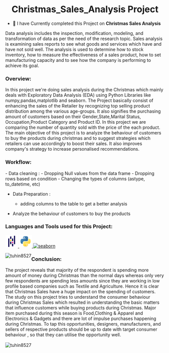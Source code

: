 <h1 align="center">Christmas_Sales_Analysis Project</h1>


- 🔭 I have Currently completed this Project on **Christmas Sales Analysis**

<p align="left">
</p>
Data analysis includes the inspection, modification, modeling, and transformation of data as per the need of the research topic. Sales analysis is examining sales reports to see what goods and services which have and have not sold well. The analysis is used to determine how to stock inventory, how to measure the effectiveness of a sales product, how to set manufacturing capacity and to see how the company is performing to achieve its goal.

<h3 align="left">Overview:</h3>
In this project we're doing sales analysis during the Christmas which mainly deals with Exploratory Data Analysis (EDA) using Python Libraries like numpy,pandas,matplotlib and seaborn. The Project basically consist of enhancing the sales of the Retailer by recognizing top selling product distribution among the various age-groups. It also signifies the purchasing amount of customers based on their Gender,State,Marital Status, Occupation,Product Category and Product ID. In this project we are comparing the number of quantity sold with the price of the each product. The main objective of this project is to analyze the behaviour of customers to buy the products during christmas and to suggest strategies which retailers can use accordingly to boost their sales. It also improves company's strategy to increase personalised recommendations.

<h3 align="left">Workflow:</h3>
- Data cleaning :
  - Dropping Null values from the data frame
  - Dropping rows based on condition 
  - Changing the types of columns (astype, to_datetime, etc)

- Data Preparation :
  - adding columns to the table to get a better analysis

- Analyze the behaviour of customers to buy the products 

<h3 align="left">Languages and Tools used for this Project:</h3>
<p align="left"> <a href="https://pandas.pydata.org/" target="_blank" rel="noreferrer"> <img src="https://raw.githubusercontent.com/devicons/devicon/2ae2a900d2f041da66e950e4d48052658d850630/icons/pandas/pandas-original.svg" alt="pandas" width="40" height="40"/> </a> <a href="https://www.python.org" target="_blank" rel="noreferrer"> <img src="https://raw.githubusercontent.com/devicons/devicon/master/icons/python/python-original.svg" alt="python" width="40" height="40"/> </a> <a href="https://seaborn.pydata.org/" target="_blank" rel="noreferrer"> <img src="https://seaborn.pydata.org/_images/logo-mark-lightbg.svg" alt="seaborn" width="40" height="40"/> </a> </p>

<p><img align="left" src="https://github-readme-stats.vercel.app/api/top-langs?username=tuhin8527&show_icons=true&locale=en&layout=compact" alt="tuhin8527" /></p>

<h3 align="left">Conclusion:</h3>

The project reveals that majority of the respondent is spending more amount of money during Christmas than the normal days whereas only very few respondents are spending less amounts since they are working in low profile based companies such as Textile and Agriculture. Hence it is clear that Christmas Sales have a huge impact on the spending of customers. 
The study on this project tries to understand the consumer behaviour during Christmas Sales which resulted in understanding the basic matters that influence customers while buying products during Christmas. Major item purchased during this season is Food,Clothing & Apparel and Electronics & Gadgets and there are lot of impulse purchases happening during Christmas. To tap this opportunities, designers, manufacturers, and sellers of respective products should be up to date with target consumer behaviour , so that they can utilise the opportunity well.



<p><img align="center" src="https://github-readme-streak-stats.herokuapp.com/?user=tuhin8527&" alt="tuhin8527" /></p>

